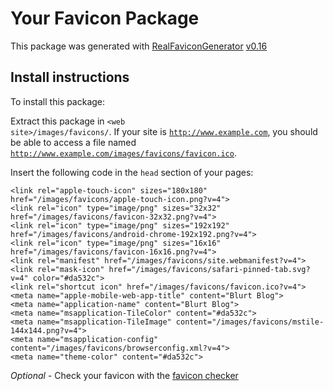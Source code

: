 # Your Favicon Package

This package was generated with [RealFaviconGenerator](https://realfavicongenerator.net/) [v0.16](https://realfavicongenerator.net/change_log#v0.16)

## Install instructions

To install this package:

Extract this package in <code>&lt;web site&gt;/images/favicons/</code>. If your site is <code>http://www.example.com</code>, you should be able to access a file named <code>http://www.example.com/images/favicons/favicon.ico</code>.

Insert the following code in the `head` section of your pages:

    <link rel="apple-touch-icon" sizes="180x180" href="/images/favicons/apple-touch-icon.png?v=4">
    <link rel="icon" type="image/png" sizes="32x32" href="/images/favicons/favicon-32x32.png?v=4">
    <link rel="icon" type="image/png" sizes="192x192" href="/images/favicons/android-chrome-192x192.png?v=4">
    <link rel="icon" type="image/png" sizes="16x16" href="/images/favicons/favicon-16x16.png?v=4">
    <link rel="manifest" href="/images/favicons/site.webmanifest?v=4">
    <link rel="mask-icon" href="/images/favicons/safari-pinned-tab.svg?v=4" color="#da532c">
    <link rel="shortcut icon" href="/images/favicons/favicon.ico?v=4">
    <meta name="apple-mobile-web-app-title" content="Blurt Blog">
    <meta name="application-name" content="Blurt Blog">
    <meta name="msapplication-TileColor" content="#da532c">
    <meta name="msapplication-TileImage" content="/images/favicons/mstile-144x144.png?v=4">
    <meta name="msapplication-config" content="/images/favicons/browserconfig.xml?v=4">
    <meta name="theme-color" content="#da532c">

*Optional* - Check your favicon with the [favicon checker](https://realfavicongenerator.net/favicon_checker)